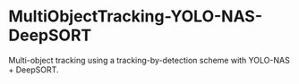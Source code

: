# MultiObjectTracking-YOLO-NAS-DeepSORT
Multi-object tracking using a tracking-by-detection scheme with YOLO-NAS + DeepSORT.
